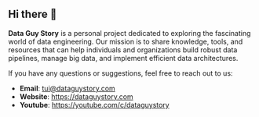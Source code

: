 ## Hi there 👋

<!--

**Here are some ideas to get you started:**

🙋‍♀️ A short introduction - what is your organization all about?
🌈 Contribution guidelines - how can the community get involved?
👩‍💻 Useful resources - where can the community find your docs? Is there anything else the community should know?
🍿 Fun facts - what does your team eat for breakfast?
🧙 Remember, you can do mighty things with the power of [Markdown](https://docs.github.com/github/writing-on-github/getting-started-with-writing-and-formatting-on-github/basic-writing-and-formatting-syntax)
-->

**Data Guy Story** is a personal project dedicated to exploring the fascinating world of data engineering. Our mission is to share knowledge, tools, and resources that can help individuals and organizations build robust data pipelines, manage big data, and implement efficient data architectures.


If you have any questions or suggestions, feel free to reach out to us:

- **Email**: tui@dataguystory.com
- **Website**: https://dataguystory.com
- **Youtube**: https://youtube.com/c/dataguystory
